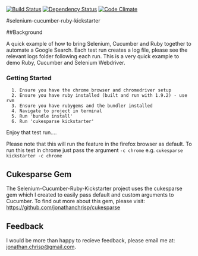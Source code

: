 [![Build Status](https://travis-ci.org/jonathanchrisp/Selenium-Cucumber-Ruby-Kickstarter.png?branch=master)](https://travis-ci.org/jonathanchrisp/Selenium-Cucumber-Ruby-Kickstarter)
[![Dependency Status](https://gemnasium.com/jonathanchrisp/selenium-cucumber-ruby-kickstarter.png)](https://gemnasium.com/jonathanchrisp/selenium-cucumber-ruby-kickstarter)
[![Code Climate](https://codeclimate.com/github/jonathanchrisp/Selenium-Cucumber-Ruby-Kickstarter.png)](https://codeclimate.com/github/jonathanchrisp/Selenium-Cucumber-Ruby-Kickstarter)

#selenium-cucumber-ruby-kickstarter

##Background

A quick example of how to bring Selenium, Cucumber and Ruby together to automate a Google Search.
Each test run creates a log file, please see the relevant logs folder following each run.
This is a very quick example to demo Ruby, Cucumber and Selenium Webdriver.

### Getting Started
      1. Ensure you have the chrome browser and chromedriver setup
      2. Ensure you have ruby installed (built and run with 1.9.2) - use rvm
      3. Ensure you have rubygems and the bundler installed
      4. Navigate to project in terminal
      5. Run 'bundle install'
      6. Run 'cukesparse kickstarter'

Enjoy that test run....

Please note that this will run the feature in the firefox browser as default. To run this test in chrome just pass the argument
`-c chrome`  e.g. `cukesparse kickstarter -c chrome`

## Cukesparse Gem

The Selenium-Cucumber-Ruby-Kickstarter project uses the cukesparse gem which I created to easily pass default and custom arguments to Cucumber.
To find out more about this gem, please visit: https://github.com/jonathanchrisp/cukesparse

## Feedback
I would be more than happy to recieve feedback, please email me at: jonathan.chrisp@gmail.com.
